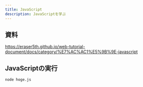 ```yaml
---
title: JavaScript
description: JavaScriptを学ぶ
---
```


## 資料

https://eraser5th.github.io/web-tutorial-document/docs/category/%E7%AC%AC1%E5%9B%9E-javascript

## JavaScriptの実行

```bash
node hoge.js
```
